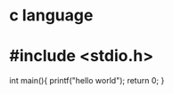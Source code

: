 # c language 
# #include <stdio.h>
  int main(){
        printf("hello world");
        return 0;
  }
